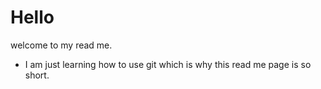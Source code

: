#   Hello

welcome to my read me.

- I am just learning how to use git which is 
why this read me page is so short.
